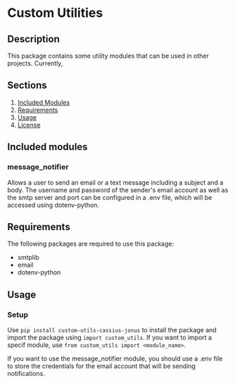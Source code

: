 # Custom Utilities

## Description

This package contains some utility modules that can be used in other projects. Currently,

## Sections

1. [Included Modules](#included-modules)
2. [Requirements](#requirements)
3. [Usage](#usage)
4. [License](#license)

## Included modules

### message_notifier

Allows a user to send an email or a text message including a subject and a body.
The username and password of the sender's email account as well as the smtp
server and port can be configured in a .env file, which will be accessed using
dotenv-python.

## Requirements

The following packages are required to use this package:

- smtplib
- email
- dotenv-python

## Usage

### Setup

Use `pip install custom-utils-cassius-jonus` to install the package and import
the package using `import custom_utils`. If you want to import a specif module,
use `from custom_utils import <module_name>`.

If you want to use the message_notifier module, you should use a .env file to store the credentials
for the email account that will be sending notifications.
